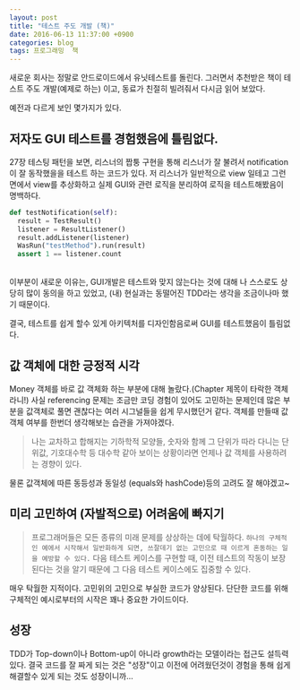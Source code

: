 ```yaml
---
layout: post
title: "테스트 주도 개발 (책)"
date: 2016-06-13 11:37:00 +0900
categories: blog
tags: 프로그래밍  책
---
```

새로운 회사는 정말로 안드로이드에서 유닛테스트를 돌린다. 그러면서 추천받은 책이 테스트 주도 개발(예제로 하는) 이고, 동료가 친절히 빌려줘서 다시금 읽어 보았다.

예전과 다르게 보인 몇가지가 있다.

저자도 GUI 테스트를 경험했음에 틀림없다.
-------------------------------

27장 테스팅 패턴을 보면, 리스너의 짭퉁 구현을 통해 리스너가 잘 불려서 notification이 잘 동작했을을 테스트 하는 코드가 있다. 저 리스너가 일반적으로 view 일테고 그런면에서 view를 추상화하고 실제 GUI와 관련 로직을 분리하여 로직을 테스트해봤음이 명백하다.

```python
def testNotification(self):
  result = TestResult()
  listener = ResultListener()
  result.addListener(listener)
  WasRun("testMethod").run(result)
  assert 1 == listener.count
```
<br/>
이부분이 새로운 이유는, GUI개발은 테스트와 맞지 않는다는 것에 대해 나 스스로도 상당히 많이 동의을 하고 있었고, (내) 현실과는 동떨어진 TDD라는 생각을 조금이나마 했기 때문이다.

결국, 테스트를 쉽게 할수 있게 아키텍처를 디자인함음로써 GUI를 테스트했음이 틀림없다.

값 객체에 대한 긍정적 시각
--------------------

Money 객체를 바로 값 객체화 하는 부분에 대해 놀랐다.(Chapter 제목이 타락한 객체라니!) 사실 referencing 문제는 조금만 코딩 경험이 있어도 고민하는 문제인데 많은 부분을 값객체로 풀면 괜찮다는 여러 시그널들을 쉽게 무시했던거 같다. 객체를 만들때 값객체 여부를 한번더 생각해보는 습관을 가져야겠다.

> 나는 교차하고 합해지는 기하학적 모양들, 숫자와 함께 그 단위가 따라 다니는 단위값, 기호대수학 등 대수학 같아 보이는 상황이라면 언제나 값 객체를 사용하려는 경향이 있다.

물론 값객체에 따른 동등성과 동일성 (equals와 hashCode)등의 고려도 잘 해야겠고~

미리 고민하여 (자발적으로) 어려움에 빠지기
---------------------------------
> 프로그래머들은 모든 종류의 미래 문제를 상상하는 데에 탁월하다. ``하나의 구체적인 예에서 시작해서 일반화하게 되면, 쓰잘데기 없는 고민으로 때 이르게 혼동하는 일을 예방할 수 있다.`` 다음 테스트 케이스를 구현할 때, 이전 테스트의 작동이 보장된다는 것을 알기 때문에 그 다음 테스트 케이스에도 집중할 수 있다.

매우 탁월한 지적이다. 고민위의 고민으로 부실한 코드가 양상된다. 단단한 코드를 위해 구체적인 예시로부터의 시작은 꽤나 중요한 가이드이다.

성장
----
TDD가 Top-down이나 Bottom-up이 아니라 growth라는 모델이라는 접근도 설득력있다. 결국 코드를 잘 짜게 되는 것은 "성장"이고 이전에 어려웠던것이 경험을 통해 쉽게 해결할수 있게 되는 것도 성장이니까...

